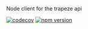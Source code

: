 Node client for the trapeze api

[![codecov](https://codecov.io/gh/manniwatch/manniwatch/branch/master/graph/badge.svg?flag=ApiClient)](https://codecov.io/gh/manniwatch/manniwatch/manniwatch/master/packages/api-client) [![npm version](https://badge.fury.io/js/%40manniwatch%2Fapi-client.svg)](https://badge.fury.io/js/%40manniwatch%2Fapi-client)

